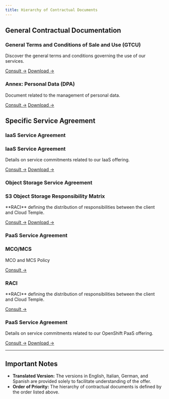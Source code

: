 ```yaml
---
title: Hierarchy of Contractual Documents
---
```


## General Contractual Documentation

<div class="card-grid">

  <div class="card">
    <h3>General Terms and Conditions of Sale and Use (GTCU)</h3>
    <p>Discover the general terms and conditions governing the use of our services.</p>
    <a href="./cgvu" class="card-link">Consult &rarr;</a>
    <a href="./cgvu.docx" download="governance/cgvu.docx" class="card-link">Download &rarr;</a>
  </div>

  <div class="card">
    <h3>Annex: Personal Data (DPA)</h3>
    <p>Document related to the management of personal data.</p>
    <a href="./dpa" class="card-link">Consult &rarr;</a>
    <a href="./dpa.docx" download="governance/dpa.docx" class="card-link">Download &rarr;</a>

  </div>
</div>


## Specific Service Agreement

### IaaS Service Agreement
 <div class="card-grid">
  <div class="card">
    <h3>IaaS Service Agreement</h3>
    <p>Details on service commitments related to our IaaS offering.</p>
    <a href="./iaas/sla_iaas" class="card-link">Consult &rarr;</a>
    <a href="./iaas/sla_iaas.docx" download="governance/iaas/sla_iaas.docx" class="card-link">Download &rarr;</a>
  </div>
</div>

### Object Storage Service Agreement
 <div class="card-grid">
  <div class="card">
    <h3>S3 Object Storage Responsibility Matrix</h3>
    <p>**RACI** defining the distribution of responsibilities between the client and Cloud Temple.</p>
    <a href="./iaas/raci_s3" class="card-link">Consult &rarr;</a>
    <a href="./iaas/raci_s3.docx" download="governance/iaas/raci_s3.docx" class="card-link">Download &rarr;</a>
  </div>
</div>

### PaaS Service Agreement
 <div class="card-grid">
  <div class="card">
    <h3>MCO/MCS</h3>
    <p>MCO and MCS Policy</p>
    <a href="./paas/mco_mcs" class="card-link">Consult &rarr;</a>
  </div>
  <div class="card">
    <h3>RACI</h3>
    <p>**RACI** defining the distribution of responsibilities between the client and Cloud Temple.</p>
    <a href="./paas/raci" class="card-link">Consult &rarr;</a>
  </div>
  <div class="card">
    <h3>PaaS Service Agreement</h3>
    <p>Details on service commitments related to our OpenShift PaaS offering.</p>
    <a href="./paas/service_agreement_paas" class="card-link">Consult &rarr;</a>
    <a href="./paas/service_agreement_paas.docx" download="governance/paas/service_agreement_paas.docx" class="card-link">Download &rarr;</a>
  </div>
</div>

---

## Important Notes

- **Translated Version:** The versions in English, Italian, German, and Spanish are provided solely to facilitate understanding of the offer.
- **Order of Priority:** The hierarchy of contractual documents is defined by the order listed above.